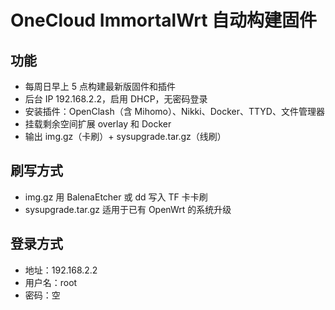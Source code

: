 # OneCloud ImmortalWrt 自动构建固件

## 功能

- 每周日早上 5 点构建最新版固件和插件
- 后台 IP 192.168.2.2，启用 DHCP，无密码登录
- 安装插件：OpenClash（含 Mihomo）、Nikki、Docker、TTYD、文件管理器
- 挂载剩余空间扩展 overlay 和 Docker
- 输出 img.gz（卡刷）+ sysupgrade.tar.gz（线刷）

## 刷写方式

- img.gz 用 BalenaEtcher 或 dd 写入 TF 卡卡刷
- sysupgrade.tar.gz 适用于已有 OpenWrt 的系统升级

## 登录方式

- 地址：192.168.2.2
- 用户名：root
- 密码：空
